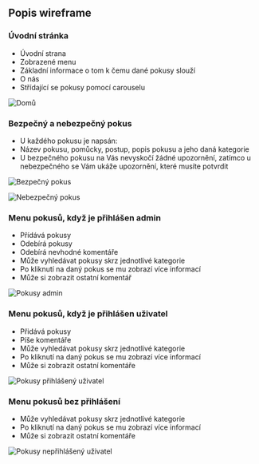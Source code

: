 
## Popis wireframe

### Úvodní stránka
- Úvodní strana
- Zobrazené menu
- Základní informace o tom k čemu dané pokusy slouží
- O nás
- Střídající se pokusy pomocí carouselu

![Domů](https://user-images.githubusercontent.com/72704307/111159050-f52fb600-8598-11eb-85e1-5e457bbb1c7f.jpg)


### Bezpečný a nebezpečný pokus
- U každého pokusu je napsán:
- Název pokusu, pomůcky, postup, popis pokusu a jeho daná kategorie
- U bezpečného pokusu na Vás nevyskočí žádné upozornění, zatímco u nebezpečného se Vám ukáže upozornění, které musíte potvrdit

![Bezpečný pokus](https://user-images.githubusercontent.com/72704307/111159332-48096d80-8599-11eb-95c1-077b868cfbd5.jpg)

![Nebezpečný pokus](https://user-images.githubusercontent.com/72704307/111159351-4d66b800-8599-11eb-95a1-d48417b4fd02.jpg)

### Menu pokusů, když je přihlášen admin
- Přídává pokusy
- Odebírá pokusy
- Odebírá nevhodné komentáře
- Může vyhledávat pokusy skrz jednotlivé kategorie
- Po kliknutí na daný pokus se mu zobrazí více informací
- Může si zobrazit ostatní komentář

![Pokusy admin](https://user-images.githubusercontent.com/72704307/111160064-088f5100-859a-11eb-87e1-485d75daf44e.jpg)

### Menu pokusů, když je přihlášen uživatel
- Přidává pokusy
- Píše komentáře
- Může vyhledávat pokusy skrz jednotlivé kategorie
- Po kliknutí na daný pokus se mu zobrazí více informací
- Může si zobrazit ostatní komentáře

![Pokusy přihlášený uživatel](https://user-images.githubusercontent.com/72704307/111161093-0974b280-859b-11eb-91c3-0e9c706080ce.jpg)

### Menu pokusů bez přihlášení
- Může vyhledávat pokusy skrz jednotlivé kategorie
- Po kliknutí na daný pokus se mu zobrazí více informací
- Může si zobrazit ostatní komentáře

![Pokusy nepřihlášený uživatel](https://user-images.githubusercontent.com/72704307/111161914-e8609180-859b-11eb-894f-5e603af04041.jpg)







